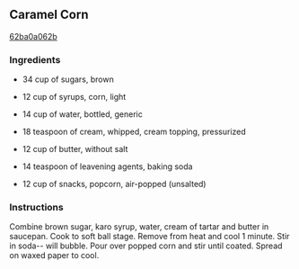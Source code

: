 ## Caramel Corn

[62ba0a062b](http://www.food.com/recipe/caramel-corn-17546)

### Ingredients

 - 34 cup of sugars, brown

 - 12 cup of syrups, corn, light

 - 14 cup of water, bottled, generic

 - 18 teaspoon of cream, whipped, cream topping, pressurized

 - 12 cup of butter, without salt

 - 14 teaspoon of leavening agents, baking soda

 - 12 cup of snacks, popcorn, air-popped (unsalted)

### Instructions

Combine brown sugar, karo syrup, water, cream of tartar and butter in saucepan. Cook to soft ball stage. Remove from heat and cool 1 minute. Stir in soda-- will bubble. Pour over popped corn and stir until coated. Spread on waxed paper to cool.